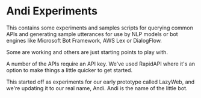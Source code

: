 # Andi Experiments

This contains some experiments and samples scripts for querying common APIs and generating sample utterances for use by NLP models or bot engines like Microsoft Bot Framework, AWS Lex or DialogFlow.

Some are working and others are just starting points to play with.

A number of the APIs require an API key. We've used RapidAPI where it's an option to make things a little quicker to get started.

This started off as experiments for our early prototype called LazyWeb, and we're updating it to our real name, Andi. Andi is the name of the little bot.
